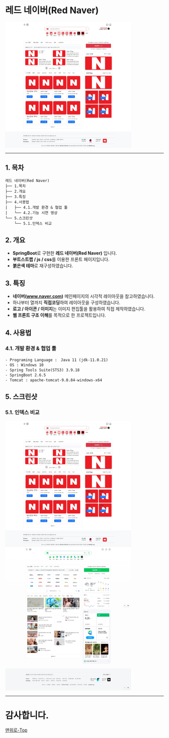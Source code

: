 # 레드 네이버(Red Naver) 
<img src="https://github.com/hn922003/rednaver/blob/master/screenshots/red.png" width="400px" alt="인덱스">

----
## 1. 목차

````
레드 네이버(Red Naver)
├── 1.목차
├── 2.개요
├── 3.특징  
├── 4.사용법  
|   ├── 4.1.개발 환경 & 협업 툴
|   └── 4.2.기능 시연 영상  
└── 5.스크린샷 
    └── 5.1.인덱스 비교
````
## 2. 개요

- **SpringBoot**로 구현한 **레드 네이버(Red Naver)** 입니다.
- **부트스트랩 / js / css**를 이용한 프론트 페이지입니다.
- **붉은색 테마**로 재구성하였습니다. 

## 3. 특징

- **네이버(www.naver.com)** 메인페이지의 시각적 레이아웃을 참고하였습니다.
- 하나부터 열까지 **직접코딩**하여 레이아웃을 구성하였습니다.
- **로고 / 아이콘 / 이미지**는 이미지 편집툴을 활용하여 직접 제작하였습니다.
- **웹 프론트 구조 이해**를 목적으로 한 프로젝트입니다.

## 4. 사용법

### 4.1. 개발 환경 & 협업 툴

```
- Programing Language :　Java 11 (jdk-11.0.21)  
- OS : Windows 10  
- Spring Tools Suite(STS3) 3.9.18
- SpringBoot 2.6.5
- Tomcat : apache-tomcat-9.0.84-windows-x64   
```

## 5. 스크린샷

### 5.1. 인덱스 비교

<a href="https:///raw.githubusercontent.com/hn922003/rednaver/master/screenshots/red.png">
	<img src="https://github.com/hn922003/rednaver/blob/master/screenshots/red.png" width="400px" alt="인덱스">
</a>
<a href="https:///raw.githubusercontent.com/hn922003/rednaver/master/screenshots/green.png">
	<img src="https://github.com/hn922003/rednaver/blob/master/screenshots/green.png" width="400px" alt="인덱스">
</a>


***

# 감사합니다.
[맨위로-Top](#업다운-게임up-dwon-game)
